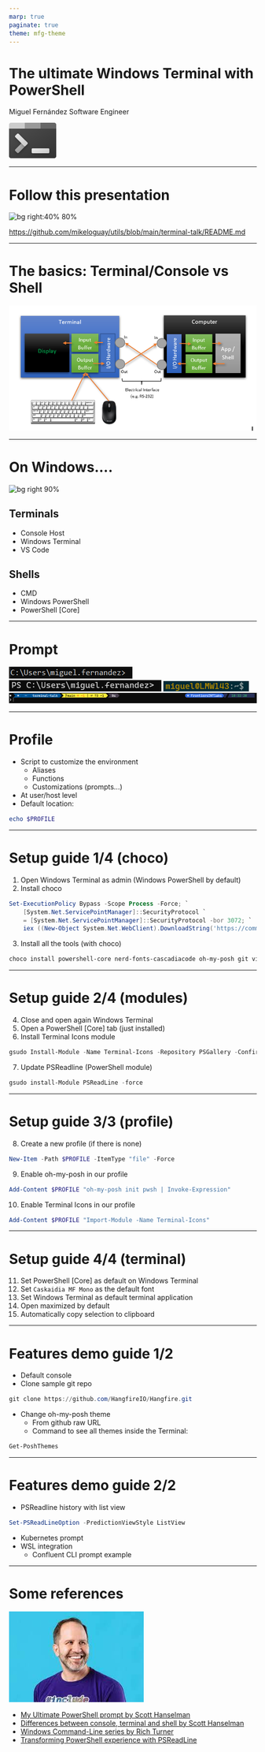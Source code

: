 ```yaml
---
marp: true
paginate: true
theme: mfg-theme
---
```


# The ultimate Windows Terminal with PowerShell

Miguel Fernández
Software Engineer

![bg right 70%](windows-terminal-logo.svg)

---

# Follow this presentation

![bg right:40% 80%](https://marp.app/assets/marp.svg)

https://github.com/mikeloguay/utils/blob/main/terminal-talk/README.md

---

# The basics: Terminal/Console vs Shell

![](terminal-and-shell.png)

---

# On Windows....

![bg right 90%](windows-terminal.png)

## Terminals

- Console Host
- Windows Terminal
- VS Code

## Shells

- CMD
- Windows PowerShell
- PowerShell [Core]

---

# Prompt

![width:600px](prompt-cmd.png)
![width:600px](prompt-powershell.png)
![width:600px](prompt-wsl.png)
![width:1200px](prompt-posh.png)

---

# Profile

- Script to customize the environment
  - Aliases
  - Functions
  - Customizations (prompts...)
- At user/host level
- Default location:

```powershell
echo $PROFILE
```

---

# Setup guide 1/4 (choco)

1. Open Windows Terminal as admin (Windows PowerShell by default)
2. Install choco

```powershell
Set-ExecutionPolicy Bypass -Scope Process -Force; `
    [System.Net.ServicePointManager]::SecurityProtocol `
    = [System.Net.ServicePointManager]::SecurityProtocol -bor 3072; `
    iex ((New-Object System.Net.WebClient).DownloadString('https://community.chocolatey.org/install.ps1'))
```

3. Install all the tools (with choco)

```powershell
choco install powershell-core nerd-fonts-cascadiacode oh-my-posh git vim gsudo -y
```

---

# Setup guide 2/4 (modules)

4. Close and open again Windows Terminal
5. Open a PowerShell [Core] tab (just installed)
6. Install Terminal Icons module

```powershell
gsudo Install-Module -Name Terminal-Icons -Repository PSGallery -Confirm
```

7. Update PSReadline (PowerShell module)

```powershell
gsudo install-Module PSReadLine -force
```

---

# Setup guide 3/3 (profile)

8. Create a new profile (if there is none)

```powershell
New-Item -Path $PROFILE -ItemType "file" -Force
```

9.  Enable oh-my-posh in our profile

```powershell
Add-Content $PROFILE "oh-my-posh init pwsh | Invoke-Expression"
```

10. Enable Terminal Icons in our profile

```powershell
Add-Content $PROFILE "Import-Module -Name Terminal-Icons"
```

---

# Setup guide 4/4 (terminal)

11. Set PowerShell [Core] as default on Windows Terminal
12. Set `Caskaidia MF Mono` as the default font
13. Set Windows Terminal as default terminal application
14. Open maximized by default
15. Automatically copy selection to clipboard

---

# Features demo guide 1/2

- Default console
- Clone sample git repo

```powershell
git clone https://github.com/HangfireIO/Hangfire.git
```

- Change oh-my-posh theme
  - From github raw URL
  - Command to see all themes inside the Terminal:

```powershell
Get-PoshThemes
```

---

# Features demo guide 2/2

- PSReadline history with list view

```powershell
Set-PSReadLineOption -PredictionViewStyle ListView
```

- Kubernetes prompt
- WSL integration
  - Confluent CLI prompt example

---

# Some references

![bg right 70%](hanselman.jpeg)

- [My Ultimate PowerShell prompt by Scott Hanselman](https://www.hanselman.com/blog/my-ultimate-powershell-prompt-with-oh-my-posh-and-the-windows-terminal)
- [Differences between console, terminal and shell by Scott Hanselman](https://www.hanselman.com/blog/whats-the-difference-between-a-console-a-terminal-and-a-shell)
- [Windows Command-Line series by Rich Turner](https://devblogs.microsoft.com/commandline/windows-command-line-backgrounder/)
- [Transforming PowerShell experience with PSReadLine](https://youtu.be/Q11sSltuTE0)
